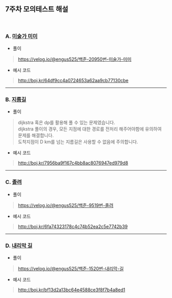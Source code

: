 ## 7주차 모의테스트 해설
<br>

### A. [미술가 미미](https://www.acmicpc.net/problem/20950)
- 풀이
>https://velog.io/@engus525/백준-20950번-미술가-미미
- 예시 코드
>http://boj.kr/64df9cc4a0724653a62aa9cb77130cbe

****************************

### B. [지름길](https://www.acmicpc.net/problem/1446)
- 풀이
>dijkstra 혹은 dp를 활용해 풀 수 있는 문제였습니다.<br>
dijkstra 풀이의 경우, 모든 지점에 대한 경로를 전처리 해주어야함에 유의하여 문제를 해결합니다.<br>
도착지점이 D km를 넘는 지름길은 사용할 수 없음에 주의합니다.
- 예시 코드
>http://boj.kr/7956ba9f167c4bb8ac8076947ed979d8


****************************

### C. [졸려](https://www.acmicpc.net/problem/9519)
- 풀이
>https://velog.io/@engus525/백준-9519번-졸려
- 예시 코드
>http://boj.kr/6fa74323178c4c74b52ea2c5e7742b39


****************************

### D. [내리막 길](https://www.acmicpc.net/problem/1520)
- 풀이
>https://velog.io/@engus525/백준-1520번-내리막-길
- 예시 코드
>http://boj.kr/bf13d2a13bc64e4588ce3f8f7b4a8ed1


